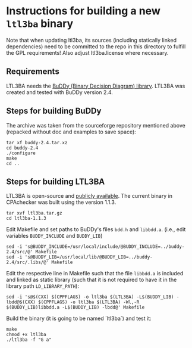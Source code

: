 <!--
This file is part of CPAchecker,
a tool for configurable software verification:
https://cpachecker.sosy-lab.org

SPDX-FileCopyrightText: 2007-2020 Dirk Beyer <https://www.sosy-lab.org>

SPDX-License-Identifier: Apache-2.0
-->

Instructions for building a new `ltl3ba` binary
===============================================

Note that when updating ltl3ba,
its sources (including statically linked dependencies)
need to be committed to the repo in this directory
to fulfill the GPL requirements!
Also adjust ltl3ba.license where necessary.

Requirements
----------------------------

LTL3BA needs the [BuDDy (Binary Decision Diagram) library](http://sourceforge.net/projects/buddy/).
LTL3BA was created and tested with BuDDy version 2.4.

Steps for building BuDDy
----------------------------
The archive was taken from the sourceforge repository mentioned above
(repacked without doc and examples to save space):
```
tar xf buddy-2.4.tar.xz
cd buddy-2.4
./configure
make
cd ..
```

Steps for building LTL3BA
----------------------------
LTL3BA is open-source and [publicly available](https://sourceforge.net/projects/ltl3ba/).
The current binary in CPAchecker was built using the version 1.1.3.

```
tar xvf ltl3ba.tar.gz
cd ltl3ba-1.1.3
```

Edit Makefile and set paths to BuDDy's files `bdd.h` and `libbdd.a`.
(i.e., edit variables `BUDDY_INCLUDE` and `BUDDY_LIB`)

```
sed -i 's@BUDDY_INCLUDE=/usr/local/include/@BUDDY_INCLUDE=../buddy-2.4/src/@' Makefile
sed -i 's@BUDDY_LIB=/usr/local/lib/@BUDDY_LIB=../buddy-2.4/src/.libs/@' Makefile
```

Edit the respective line in Makefile such that the file `libbdd.a` is included
and linked as static library
(such that it is not required to have it in the library path `LD_LIBRARY_PATH`):
```
sed -i 's@$(CXX) $(CPPFLAGS) -o ltl3ba $(LTL3BA) -L$(BUDDY_LIB) -lbdd@$(CXX) $(CPPFLAGS) -o ltl3ba $(LTL3BA) -Wl,-R $(BUDDY_LIB)libbdd.a -L$(BUDDY_LIB) -lbdd@' Makefile
```

Build the binary (it is going to be named ´ltl3ba`) and test it:
```
make
chmod +x ltl3ba
./ltl3ba -f "G a"
```
